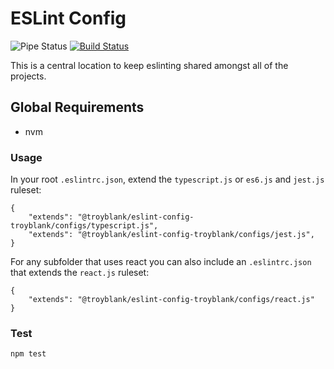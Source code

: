 # ESLint Config

![Pipe Status](https://github.com/troyblank/eslint-config/actions/workflows/main.yml/badge.svg)
[![Build Status](https://travis-ci.org/troyblank/eslint-config.svg?branch=master)](https://travis-ci.org/troyblank/eslint-config)

This is a central location to keep eslinting shared amongst all of the projects.

## Global Requirements
* nvm

### Usage
In your root `.eslintrc.json`, extend the `typescript.js` or `es6.js` and `jest.js` ruleset:

```
{
    "extends": "@troyblank/eslint-config-troyblank/configs/typescript.js",
    "extends": "@troyblank/eslint-config-troyblank/configs/jest.js",
}
```

For any subfolder that uses react you can also include an `.eslintrc.json` that extends the `react.js` ruleset:

```
{
    "extends": "@troyblank/eslint-config-troyblank/configs/react.js"
}
```

### Test

    npm test

